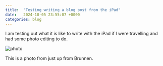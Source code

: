 ```yaml
---
title:  "Testing writing a blog post from the iPad"
date:   2024-10-05 23:55:07 +0000
categories: blog
---
```


I am testing out what it is like to write with the iPad if I were travelling and had some photo editing to do.

![photo](/assets/images/IMG_8216.png)

This is a photo from just up from Brunnen.